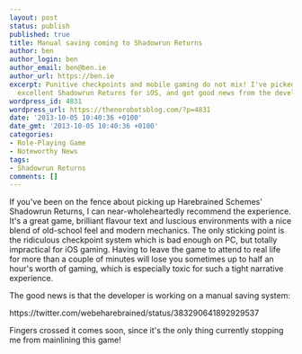 ```yaml
---
layout: post
status: publish
published: true
title: Manual saving coming to Shadowrun Returns
author: ben
author_login: ben
author_email: ben@ben.ie
author_url: https://ben.ie
excerpt: Punitive checkpoints and mobile gaming do not mix! I've picked up the otherwise
  excellent Shadowrun Returns for iOS, and got good news from the developer.
wordpress_id: 4831
wordpress_url: https://thenorobotsblog.com/?p=4831
date: '2013-10-05 10:40:36 +0100'
date_gmt: '2013-10-05 10:40:36 +0100'
categories:
- Role-Playing Game
- Noteworthy News
tags:
- Shadowrun Returns
comments: []
---
```

<p>If you&#39;ve been on the fence about picking up Harebrained Schemes&#39; Shadowrun Returns, I can near-wholeheartedly recommend the experience. It&#39;s a great game, brilliant flavour text and luscious environments with a nice blend of old-school feel and modern mechanics. The only sticking point is the ridiculous checkpoint system which is bad enough on PC, but totally impractical for iOS gaming. Having to leave the game to attend to real life for more than a couple of minutes will lose you sometimes up to half an hour&#39;s worth of gaming, which is especially toxic for such a tight narrative experience.</p>
<p>The good news is that the developer is working on a manual saving system:</p>
<p>https://twitter.com/webeharebrained/status/383290641892929537</p>
<p>Fingers crossed it comes soon, since it&#39;s the only thing currently stopping me from mainlining this game!</p>
